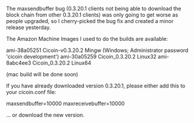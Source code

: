The maxsendbuffer bug (0.3.20.1 clients not being able to download the block chain from other 0.3.20.1 clients) was only going to get
worse as people upgraded, so I cherry-picked the bug fix and created a minor release yesterday.

The Amazon Machine Images I used to do the builds are available:

  ami-38a05251   Cicoin-v0.3.20.2 Mingw    (Windows; Administrator password 'cicoin development')
  ami-30a05259   Cicoin_0.3.20.2 Linux32
  ami-8abc4ee3   Cicoin_0.3.20.2 Linux64

(mac build will be done soon)

If you have already downloaded version 0.3.20.1, please either add this to your cicoin.conf file:

  maxsendbuffer=10000
  maxreceivebuffer=10000

... or download the new version.
